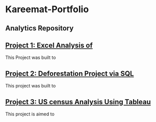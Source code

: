 # Kareemat-Portfolio
## Analytics Repository

## [Project 1: Excel Analysis of  ](https://drive.google.com/drive/u/0/folders/1i7UUGJv8pdIeT9Cs8oWsVd0-LMl1kUaM)
 
 This Project was built to 
 
 
## [Project 2: Deforestation Project via SQL](https://github.com/AO-Kareemat/Deforestation-Project.git)

This project was built to 

## [Project 3: US census Analysis Using Tableau](https://public.tableau.com/app/profile/kareemat.oladele/viz/KareematOladeleUSCensus/USCENSUSANALYSIS)

This project is aimed to 
